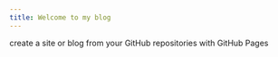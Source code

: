 ```yaml
---
title: Welcome to my blog
---
```

create a site or blog from your GitHub repositories with GitHub Pages

